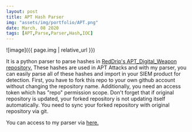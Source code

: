 ```yaml
---
layout: post
title: APT Hash Parser
img: "assets/img/portfolio/APT.png"
date: March, 08 2020
tags: [APT,Parse,Parser,Hash,IOC]
---
```


![image]({{ page.img | relative_url }})



It is a python parser to parse hashes in [RedDrip's APT_Digital_Weapon repository.][orig] These hashes are used in APT Attacks and with my parser, you can easily parse all of these hashes and import in your SIEM product for detection. First, you have to fork this repo to your own github account without changing the repository name. Additionally, you need an access token which has "repo" permission scope. Don't forget that if original repository is updated, your forked repository is not updating itself automatically. You need to sync your forked repository with original repository via git.

You can access to my parser via [here.][repo]


[orig]: https://github.com/RedDrip7/APT_Digital_Weapon/tree/master/
[repo]: https://github.com/batuhankutluca/Github-APT-Repo-Hash-Collector
